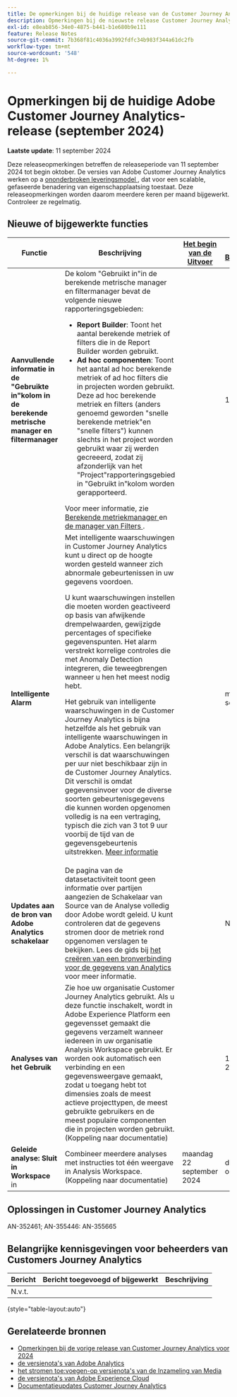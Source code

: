 ```yaml
---
title: De opmerkingen bij de huidige release van de Customer Journey Analytics weergeven
description: Opmerkingen bij de nieuwste release Customer Journey Analytics
exl-id: e8eab856-34e0-4875-b441-b1e680b9e111
feature: Release Notes
source-git-commit: 7b368f81c4036a3992fdfc34b983f344a61dc2fb
workflow-type: tm+mt
source-wordcount: '548'
ht-degree: 1%

---
```


# Opmerkingen bij de huidige Adobe Customer Journey Analytics-release (september 2024)

**Laatste update**: 11 september 2024

Deze releaseopmerkingen betreffen de releaseperiode van 11 september 2024 tot begin oktober. De versies van Adobe Customer Journey Analytics werken op a [ ononderbroken leveringsmodel ](releases.md), dat voor een scalable, gefaseerde benadering van eigenschapplaatsing toestaat. Deze releaseopmerkingen worden daarom meerdere keren per maand bijgewerkt. Controleer ze regelmatig.

## Nieuwe of bijgewerkte functies

| Functie | Beschrijving | [ Het begin van de Uitvoer ](releases.md) | [ Algemene Beschikbaarheid ](releases.md) |
| ----------- | ---------- | ------- | ---- |
| **Aanvullende informatie in de &quot;Gebruikte in&quot;kolom in de berekende metrische manager en filtermanager** | De kolom &quot;Gebruikt in&quot;in de berekende metrische manager en filtermanager bevat de volgende nieuwe rapporteringsgebieden:<ul><li>**Report Builder**: Toont het aantal berekende metriek of filters die in de Report Builder worden gebruikt.</li><li>**Ad hoc componenten**: Toont het aantal ad hoc berekende metriek of ad hoc filters die in projecten worden gebruikt. Deze ad hoc berekende metriek en filters (anders genoemd geworden &quot;snelle berekende metriek&quot;en &quot;snelle filters&quot;) kunnen slechts in het project worden gebruikt waar zij werden gecreeerd, zodat zij afzonderlijk van het &quot;Project&quot;rapporteringsgebied in &quot;Gebruikt in&quot;kolom worden gerapporteerd.</li></ul>Voor meer informatie, zie [ Berekende metriekmanager ](https://experienceleague.adobe.com/en/docs/analytics-platform/using/cja-components/cja-calcmetrics/cm-workflow/cm-manager) en [ de manager van Filters ](https://experienceleague.adobe.com/en/docs/analytics-platform/using/cja-components/cja-filters/manage-filters). |  | 11 sep. 2024 |
| **Intelligente Alarm** | Met intelligente waarschuwingen in Customer Journey Analytics kunt u direct op de hoogte worden gesteld wanneer zich abnormale gebeurtenissen in uw gegevens voordoen.<p>U kunt waarschuwingen instellen die moeten worden geactiveerd op basis van afwijkende drempelwaarden, gewijzigde percentages of specifieke gegevenspunten. Het alarm verstrekt korrelige controles die met Anomaly Detection integreren, die teweegbrengen wanneer u hen het meest nodig hebt.</p><p>Het gebruik van intelligente waarschuwingen in de Customer Journey Analytics is bijna hetzelfde als het gebruik van intelligente waarschuwingen in Adobe Analytics. Een belangrijk verschil is dat waarschuwingen per uur niet beschikbaar zijn in de Customer Journey Analytics. Dit verschil is omdat gegevensinvoer voor de diverse soorten gebeurtenisgegevens die kunnen worden opgenomen volledig is na een vertraging, typisch die zich van 3 tot 9 uur voorbij de tijd van de gegevensgebeurtenis uitstrekken. [Meer informatie](https://experienceleague.adobe.com/en/docs/analytics-platform/using/cja-workspace/c-intelligent-alerts/intellligent-alerts) |  | medio september 2024 |
| **Updates aan de bron van Adobe Analytics schakelaar** | De pagina van de datasetactiviteit toont geen informatie over partijen aangezien de Schakelaar van Source van de Analyse volledig door Adobe wordt geleid. U kunt controleren dat de gegevens stromen door de metriek rond opgenomen verslagen te bekijken. Lees de gids bij [ het creëren van een bronverbinding voor de gegevens van Analytics ](https://experienceleague.adobe.com/en/docs/experience-platform/sources/ui-tutorials/create/adobe-applications/analytics) voor meer informatie. |  | Nu beschikbaar |
| **Analyses van het Gebruik** | Zie hoe uw organisatie Customer Journey Analytics gebruikt. Als u deze functie inschakelt, wordt in Adobe Experience Platform een gegevensset gemaakt die gegevens verzamelt wanneer iedereen in uw organisatie Analysis Workspace gebruikt. Er worden ook automatisch een verbinding en een gegevensweergave gemaakt, zodat u toegang hebt tot dimensies zoals de meest actieve projecttypen, de meest gebruikte gebruikers en de meest populaire componenten die in projecten worden gebruikt. (Koppeling naar documentatie) |  | 18 september 2024 |
| **Geleide analyse: Sluit in Workspace** in | Combineer meerdere analyses met instructies tot één weergave in Analysis Workspace. (Koppeling naar documentatie) | maandag 22 september 2024 | donderdag 2 oktober 2024 |


## Oplossingen in Customer Journey Analytics

AN-352461; AN-355446: AN-355665

## Belangrijke kennisgevingen voor beheerders van Customers Journey Analytics

| Bericht | Bericht toegevoegd of bijgewerkt | Beschrijving |
| --- | --- | --- |
| N.v.t. | | |

{style="table-layout:auto"}

## Gerelateerde bronnen

* [Opmerkingen bij de vorige release van Customer Journey Analytics voor 2024](/help/release-notes/2024.md)
* [ de versienota&#39;s van Adobe Analytics ](https://experienceleague.adobe.com/docs/analytics/release-notes/latest.html)
* [ het stromen toe:voegen-op versienota&#39;s van de Inzameling van Media ](https://experienceleague.adobe.com/docs/media-analytics/using/additional-resources/release-notes.html)
* [ de versienota&#39;s van Adobe Experience Cloud ](https://experienceleague.adobe.com/docs/release-notes/experience-cloud/current.html)
* [Documentatieupdates Customer Journey Analytics](/help/release-notes/doc-changes.md)
